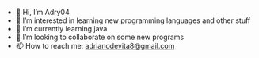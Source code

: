- 👋 Hi, I’m Adry04
- 👀 I’m interested in learning new programming languages and other stuff
- 🌱 I’m currently learning java
- 💞️ I’m looking to collaborate on some new programs
- 📫 How to reach me: adrianodevita8@gmail.com

<!---
Adry04/Adry04 is a ✨ special ✨ repository because its `README.md` (this file) appears on your GitHub profile.
You can click the Preview link to take a look at your changes.
--->
